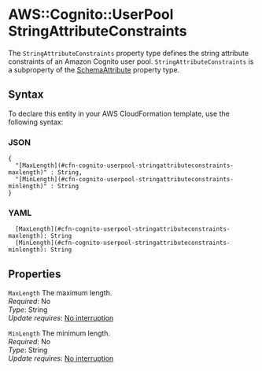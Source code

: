 # AWS::Cognito::UserPool StringAttributeConstraints<a name="aws-properties-cognito-userpool-stringattributeconstraints"></a>

The `StringAttributeConstraints` property type defines the string attribute constraints of an Amazon Cognito user pool\. `StringAttributeConstraints` is a subproperty of the [SchemaAttribute](https://docs.aws.amazon.com/AWSCloudFormation/latest/UserGuide/aws-properties-cognito-userpool-schemaattribute.html) property type\.

## Syntax<a name="aws-properties-cognito-userpool-stringattributeconstraints-syntax"></a>

To declare this entity in your AWS CloudFormation template, use the following syntax:

### JSON<a name="aws-properties-cognito-userpool-stringattributeconstraints-syntax.json"></a>

```
{
  "[MaxLength](#cfn-cognito-userpool-stringattributeconstraints-maxlength)" : String,
  "[MinLength](#cfn-cognito-userpool-stringattributeconstraints-minlength)" : String
}
```

### YAML<a name="aws-properties-cognito-userpool-stringattributeconstraints-syntax.yaml"></a>

```
  [MaxLength](#cfn-cognito-userpool-stringattributeconstraints-maxlength): String
  [MinLength](#cfn-cognito-userpool-stringattributeconstraints-minlength): String
```

## Properties<a name="aws-properties-cognito-userpool-stringattributeconstraints-properties"></a>

`MaxLength` <a name="cfn-cognito-userpool-stringattributeconstraints-maxlength"></a>
The maximum length\.  
_Required_: No  
_Type_: String  
_Update requires_: [No interruption](https://docs.aws.amazon.com/AWSCloudFormation/latest/UserGuide/using-cfn-updating-stacks-update-behaviors.html#update-no-interrupt)

`MinLength` <a name="cfn-cognito-userpool-stringattributeconstraints-minlength"></a>
The minimum length\.  
_Required_: No  
_Type_: String  
_Update requires_: [No interruption](https://docs.aws.amazon.com/AWSCloudFormation/latest/UserGuide/using-cfn-updating-stacks-update-behaviors.html#update-no-interrupt)
